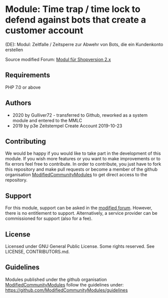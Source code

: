 # Module: Time trap / time lock to defend against bots that create a customer account
(DE): Modul: Zeitfalle / Zeitsperre zur Abwehr von Bots, die ein Kundenkonto erstellen

Source modified Forum: [Modul für Shopversion 2.x](https://www.modified-shop.org/forum/index.php?topic=41381.msg377529#msg377529)

## Requirements
PHP 7.0 or above

## Authors
- 2020 by Gulliver72 - transferred to Github, reworked as a system module and entered to the MMLC 
- 2019 by p3e Zeitstempel Create Account 2019-10-23

## Contributing
We would be happy if you would like to take part in the development of this module. If you wish more features or you want to make improvements or to fix errors feel free to contribute. In order to contribute, you just have to fork this repository and make pull requests or become a member of the github organisation [ModifiedCommunityModules](https://github.com/ModifiedCommunityModules) to get direct access to the repository.

## Support
For this module, support can be asked in the [modified forum](https://www.modified-shop.org/forum/). However, there is no entitlement to support. Alternatively, a service provider can be commissioned for support (also for a fee).

## License
Licensed under GNU General Public License. Some rights reserved. See LICENSE, CONTRIBUTORS.md.

## Guidelines
Modules published under the github organisation [ModifiedCommunityModules](https://github.com/) follow the guidelines under: https://github.com/ModifiedCommunityModules/guidelines


